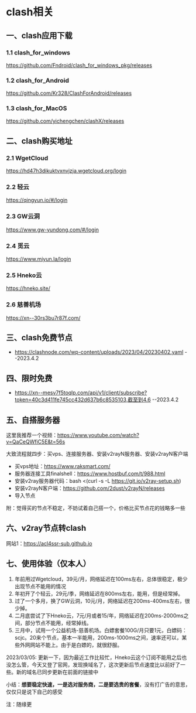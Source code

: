 # clash相关
## 一、clash应用下载
### 1.1 clash_for_windows
https://github.com/Fndroid/clash_for_windows_pkg/releases
### 1.2 clash_for_Android
https://github.com/Kr328/ClashForAndroid/releases
### 1.3 clash_for_MacOS
https://github.com/yichengchen/clashX/releases

## 二、clash购买地址
### 2.1 WgetCloud
https://hd47h3dikuktvxnvjzja.wgetcloud.org/login
### 2.2 轻云
https://qingyun.io/#/login
### 2.3 GW云洞
https://www.gw-yundong.com/#/login
### 2.4 觅云
https://www.miyun.la/login
### 2.5 Hneko云
https://hneko.site/
### 2.6 慈善机场
https://xn--30rs3bu7r87f.com/

## 三、clash免费节点
 - https://clashnode.com/wp-content/uploads/2023/04/20230402.yaml --2023.4.2

## 四、限时免费
 - https://xn--mesv7f5toqlp.com/api/v1/client/subscribe?token=40c3d411fe745cc432d637b6c8535103,截至到4.6 --2023.4.2
 
 ## 五、自搭服务器
 这里我推荐一个视频：https://www.youtube.com/watch?v=QaCeQWfiC5E&t=56s
 
 大致流程就四步：买vps、连接服务器、安装v2rayN服务器、安装v2rayN客户端
  - 买vps地址：https://www.raksmart.com/
  - 服务器连接工具finalshell：https://www.hostbuf.com/t/988.html
  - 安装v2ray服务器代码：bash <(curl -s -L https://git.io/v2ray-setup.sh)
  - 安装v2rayN客户端：https://github.com/2dust/v2rayN/releases
  - 导入节点
  
  附：觉得买的节点不稳定，不妨试着自己搭一个，价格比买节点花的钱略多一些
 ## 六、v2ray节点转clash
 网站1：https://acl4ssr-sub.github.io

## 七、使用体验（仅本人）
1. 年前用过Wgetcloud，39元/月，网络延迟在100ms左右，总体很稳定，极少出现节点不能用的情况
2. 年初开了个轻云，29元/季，网络延迟在800ms左右，能用，但是经常掉。
3. 过了一个多月，换了GW云洞，10元/月，网络延迟在200ms-400ms左右，很少掉。
4. 二月底尝试了下Hneko云，7元/月或者15/年，网络延迟在200ms-2000ms之间，部分节点不能用，经常掉线。
5. 三月中，试用一个公益机场-慈善机场。白嫖套餐100G/月只要1元，白嫖码：scjc。20来个节点，基本一半能用，200ms-1000ms之间，速率还可以，某些外网网站不能上。由于是白嫖的，就很舒服。

2023/03/05: 更新一下，因为最近工作比较忙，Hneko云这个订阅不能用之后也没怎么管，今天又登了官网，发现换域名了，这次更新后节点速度比以前好了一些。新的域名已同步更新在前面的链接中

小结：**想要稳定快速，一是选对服务商，二是要选贵的套餐**，没有打广告的意思，仅仅只是说下自己的感受

注：随缘更
